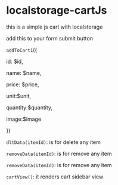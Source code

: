 # localstorage-cartJs
this is a simple js cart with localstorage

add this to your form submit button

`addToCart1`({

id: $id,

name: $name,

price: $price,

unit:$unit,

quantity:$quantity,

image:$image

})


`dltData(itemId)`: is for delete any item

`removeData(itemId)`: is for remove any item

`removeData(itemId)`: is for remove any item

`cartView()`: it renders cart sidebar view

